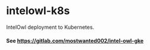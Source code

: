 # intelowl-k8s
  IntelOwl deployment to Kubernetes.

#### See https://gitlab.com/mostwanted002/intel-owl-gke

